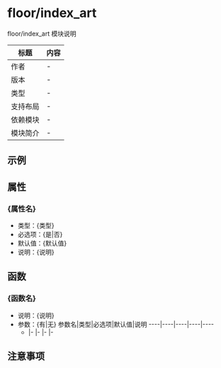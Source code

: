# floor/index_art

floor/index_art 模块说明

标题|内容
----|----
作者|-
版本|-
类型|-
支持布局|-
依赖模块|-
模块简介|-

## 示例
<!--example|DO NOT CHANGE!-->

## 属性

### {属性名}

- 类型：{类型}
- 必选项：{是|否}
- 默认值：{默认值}
- 说明：{说明}

## 函数

### {函数名}

- 说明：{说明}
- 参数：{有|无}
	参数名|类型|必选项|默认值|说明
	----|----|----|----|----
	-   |-   |-   |-   |-


## 注意事项


